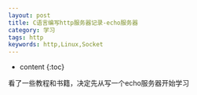 ```yaml
---
layout: post
title: C语言编写http服务器记录-echo服务器
category: 学习
tags: http
keywords: http,Linux,Socket
---
```


* content
{:toc}

看了一些教程和书籍，决定先从写一个echo服务器开始学习


